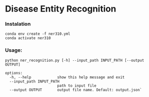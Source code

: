 # Disease Entity Recognition

### Instalation
```
conda env create -f ner310.yml
conda activate ner310  
```
### Usage: 
```
python ner_recognition.py [-h] --input_path INPUT_PATH [--output OUTPUT]

options:
  -h, --help            show this help message and exit
  --input_path INPUT_PATH
                        path to input file
  --output OUTPUT       output file name. Default: output.json`
```
